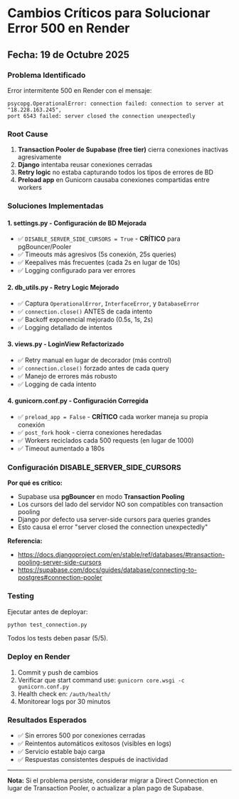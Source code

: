 # Cambios Críticos para Solucionar Error 500 en Render

## Fecha: 19 de Octubre 2025

### Problema Identificado
Error intermitente 500 en Render con el mensaje:
```
psycopg.OperationalError: connection failed: connection to server at "18.228.163.245", 
port 6543 failed: server closed the connection unexpectedly
```

### Root Cause
1. **Transaction Pooler de Supabase (free tier)** cierra conexiones inactivas agresivamente
2. **Django** intentaba reusar conexiones cerradas
3. **Retry logic** no estaba capturando todos los tipos de errores de BD
4. **Preload app** en Gunicorn causaba conexiones compartidas entre workers

### Soluciones Implementadas

#### 1. **settings.py** - Configuración de BD Mejorada
- ✅ `DISABLE_SERVER_SIDE_CURSORS = True` - **CRÍTICO** para pgBouncer/Pooler
- ✅ Timeouts más agresivos (5s conexión, 25s queries)
- ✅ Keepalives más frecuentes (cada 2s en lugar de 10s)
- ✅ Logging configurado para ver errores

#### 2. **db_utils.py** - Retry Logic Mejorado
- ✅ Captura `OperationalError`, `InterfaceError`, y `DatabaseError`
- ✅ `connection.close()` ANTES de cada intento
- ✅ Backoff exponencial mejorado (0.5s, 1s, 2s)
- ✅ Logging detallado de intentos

#### 3. **views.py** - LoginView Refactorizado
- ✅ Retry manual en lugar de decorador (más control)
- ✅ `connection.close()` forzado antes de cada query
- ✅ Manejo de errores más robusto
- ✅ Logging de cada intento

#### 4. **gunicorn.conf.py** - Configuración Corregida
- ✅ `preload_app = False` - **CRÍTICO** cada worker maneja su propia conexión
- ✅ `post_fork` hook - cierra conexiones heredadas
- ✅ Workers reciclados cada 500 requests (en lugar de 1000)
- ✅ Timeout aumentado a 180s

### Configuración DISABLE_SERVER_SIDE_CURSORS

**Por qué es crítico:**
- Supabase usa **pgBouncer** en modo **Transaction Pooling**
- Los cursors del lado del servidor NO son compatibles con transaction pooling
- Django por defecto usa server-side cursors para queries grandes
- Esto causa el error "server closed the connection unexpectedly"

**Referencia:**
- https://docs.djangoproject.com/en/stable/ref/databases/#transaction-pooling-server-side-cursors
- https://supabase.com/docs/guides/database/connecting-to-postgres#connection-pooler

### Testing
Ejecutar antes de deployar:
```bash
python test_connection.py
```

Todos los tests deben pasar (5/5).

### Deploy en Render
1. Commit y push de cambios
2. Verificar que start command use: `gunicorn core.wsgi -c gunicorn.conf.py`
3. Health check en: `/auth/health/`
4. Monitorear logs por 30 minutos

### Resultados Esperados
- ✅ Sin errores 500 por conexiones cerradas
- ✅ Reintentos automáticos exitosos (visibles en logs)
- ✅ Servicio estable bajo carga
- ✅ Respuestas consistentes después de inactividad

---
**Nota:** Si el problema persiste, considerar migrar a Direct Connection en lugar de Transaction Pooler, o actualizar a plan pago de Supabase.
